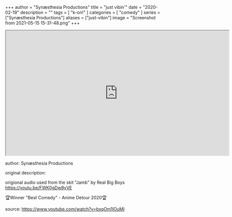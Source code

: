 +++
author = "Synæsthesia Productions"
title = "just vibin'"
date = "2020-02-19"
description = ""
tags = [
	"k-on!"
]
categories = [
	"comedy"
]
series = ["Synæsthesia Productions"]
aliases = ["just-vibin"]
image = "Screenshot from 2021-05-15 15-31-48.png"
+++

<canter>
<iframe id="lbry-iframe" width="720" height="404" src="https://odysee.com/$/embed/just_vibin/dec2fed9661c179c5686d061ad1af647a3b089e3?r=51t1Y9xgUhNfG1Jx9i9XnSTjMxizW6U2" allowfullscreen></iframe>
</center>

author: Synæsthesia Productions

original description:

origional audio used from the skit "Jamb" by Real Big Boys https://youtu.be/FWK0gDw8yVE

🏆Winner "Best Comedy" - Anime Detour 2020🏆

source:
https://www.youtube.com/watch?v=bxqOm1IOuMI

